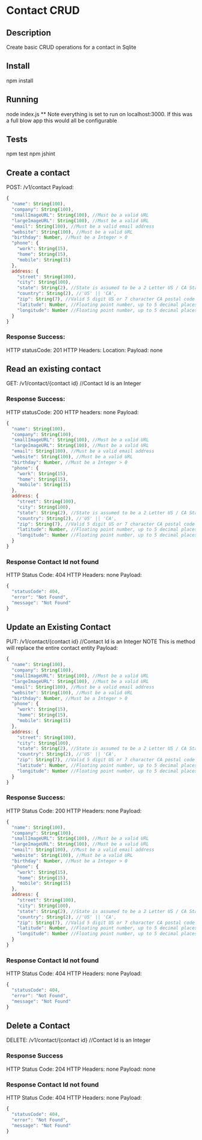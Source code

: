 # Contact CRUD
## Description
Create basic CRUD operations for a contact in Sqlite

## Install
npm install

## Running
node index.js
** Note everything is set to run on localhost:3000. If this was a full blow app this would all be configurable

## Tests
npm test
npm jshint

## Create a contact
POST: /v1/contact
Payload:
```javascript
{
  "name": String(100),
  "company": String(100),
  "smallImageURL": String(100), //Must be a valid URL
  "largeImageURL": String(100), //Must be a valid URL
  "email": String(100), //Must be a valid email address
  "website": String(100), //Must be a valid URL
  "birthday": Number, //Must be a Integer > 0
  "phone": {
    "work": String(15),
    "home": String(15),
    "mobile": String(15)
  },
  address: {
    "street": String(100),
    "city": String(100),
    "state": String(2), //State is assumed to be a 2 Letter US / CA State Abbreviation
    "country": String(2), //'US' || 'CA',
    "zip": String(7), //Valid 5 digit US or 7 character CA postal code
    "latitude": Number, //Floating point number, up to 5 decimal places
    "longitude": Number //Floating point number, up to 5 decimal places
  }
}
```
### Response Success:
HTTP statusCode: 201
HTTP Headers: Location: <URI to Resource>
Payload: none

## Read an existing contact
GET: /v1/contact/{contact id} //Contact Id is an Integer

### Response Success:
HTTP statusCode: 200
HTTP headers: none
Payload:
```javascript
{
  "name": String(100),
  "company": String(100),
  "smallImageURL": String(100), //Must be a valid URL
  "largeImageURL": String(100), //Must be a valid URL
  "email": String(100), //Must be a valid email address
  "website": String(100), //Must be a valid URL
  "birthday": Number, //Must be a Integer > 0
  "phone": {
    "work": String(15),
    "home": String(15),
    "mobile": String(15)
  },
  address: {
    "street": String(100),
    "city": String(100),
    "state": String(2), //State is assumed to be a 2 Letter US / CA State Abbreviation
    "country": String(2), //'US' || 'CA',
    "zip": String(7), //Valid 5 digit US or 7 character CA postal code
    "latitude": Number, //Floating point number, up to 5 decimal places
    "longitude": Number //Floating point number, up to 5 decimal places
  }
}
```

### Response Contact Id not found
HTTP Status Code: 404
HTTP Headers: none
Payload:
```javascript
{
  "statusCode": 404,
  "error": "Not Found",
  "message": "Not Found"
}
```

## Update an Existing Contact
PUT: /v1/contact/{contact id} //Contact Id is an Integer
NOTE This is method will replace the entire contact entity
Payload:
```javascript
{
  "name": String(100),
  "company": String(100),
  "smallImageURL": String(100), //Must be a valid URL
  "largeImageURL": String(100), //Must be a valid URL
  "email": String(100), //Must be a valid email address
  "website": String(100), //Must be a valid URL
  "birthday": Number, //Must be a Integer > 0
  "phone": {
    "work": String(15),
    "home": String(15),
    "mobile": String(15)
  },
  address: {
    "street": String(100),
    "city": String(100),
    "state": String(2), //State is assumed to be a 2 Letter US / CA State Abbreviation
    "country": String(2), //'US' || 'CA',
    "zip": String(7), //Valid 5 digit US or 7 character CA postal code
    "latitude": Number, //Floating point number, up to 5 decimal places
    "longitude": Number //Floating point number, up to 5 decimal places
  }
}
```

### Response Success:
HTTP Status Code: 200
HTTP Headers: none
Payload:
```javascript
{
  "name": String(100),
  "company": String(100),
  "smallImageURL": String(100), //Must be a valid URL
  "largeImageURL": String(100), //Must be a valid URL
  "email": String(100), //Must be a valid email address
  "website": String(100), //Must be a valid URL
  "birthday": Number, //Must be a Integer > 0
  "phone": {
    "work": String(15),
    "home": String(15),
    "mobile": String(15)
  },
  address: {
    "street": String(100),
    "city": String(100),
    "state": String(2), //State is assumed to be a 2 Letter US / CA State Abbreviation
    "country": String(2), //'US' || 'CA',
    "zip": String(7), //Valid 5 digit US or 7 character CA postal code
    "latitude": Number, //Floating point number, up to 5 decimal places
    "longitude": Number //Floating point number, up to 5 decimal places
  }
}
```

### Response Contact Id not found
HTTP Status Code: 404
HTTP Headers: none
Payload:
```javascript
{
  "statusCode": 404,
  "error": "Not Found",
  "message": "Not Found"
}
```

## Delete a Contact
DELETE: /v1/contact/{contact id} //Contact Id is an Integer

### Response Success
HTTP Status Code: 204
HTTP Headers: none
Payload: none

### Response Contact Id not found
HTTP Status Code: 404
HTTP Headers: none
Payload:
```javascript
{
  "statusCode": 404,
  "error": "Not Found",
  "message": "Not Found"
}
```
